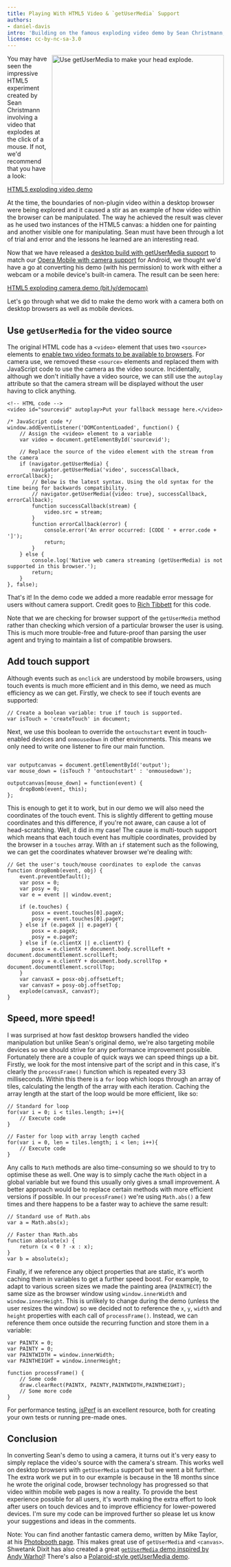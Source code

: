 ```yaml
---
title: Playing With HTML5 Video & `getUserMedia` Support
authors:
- daniel-davis
intro: 'Building on the famous exploding video demo by Sean Christmann, we’re going to see how we can explode the video stream from a camera. With a few performance tweaks, this works surprisingly well both in desktop browser and on mobile devices.'
license: cc-by-nc-sa-3.0
---
```

<img src="html5-exploding-camera.jpg" width="400" height="300" alt="Use getUserMedia to make your head explode." style="float:right;padding-left: 10px;"/>

<p>You may have seen the impressive HTML5 experiment created by Sean Christmann involving a video that explodes at the click of a mouse. If not, we'd recommend that you have a look:</p>

<p><a href="http://www.craftymind.com/2010/04/20/blowing-up-html5-video-and-mapping-it-into-3d-space/">HTML5 exploding video demo</a></p>

<p>At the time, the boundaries of non-plugin video within a desktop browser were being explored and it caused a stir as an example of how video within the browser can be manipulated. The way he achieved the result was clever as he used two instances of the HTML5 canvas: a hidden one for painting and another visible one for manipulating. Sean must have been through a lot of trial and error and the lessons he learned are an interesting read.</p>

<p>Now that we have released a <a href="https://dev.opera.com/articles/view/getusermedia-access-camera-privacy-ui/">desktop build with getUserMedia support</a> to match our <a href="http://my.opera.com/core/blog/2011/03/23/webcam-orientation-preview">Opera Mobile with camera support</a> for Android, we thought we'd have a go at converting his demo (with his permission) to work with either a webcam or a mobile device's built-in camera. The result can be seen here:</p>

<p><a href="http://people.opera.com/danield/html5/explode/">HTML5 exploding camera demo (bit.ly/democam)</a></p>

<p>Let's go through what we did to make the demo work with a camera both on desktop browsers as well as mobile devices.</p>

<h2>Use <code>getUserMedia</code> for the video source</h2>

<p>The original HTML code has a <code>&lt;video&gt;</code> element that uses two <code>&lt;source&gt;</code> elements to <a href="https://dev.opera.com/articles/view/introduction-html5-video/#codecs">enable two video formats to be available to browsers</a>. For camera use, we removed these <code>&lt;source&gt;</code> elements and replaced them with JavaScript code to use the camera as the video source. Incidentally, although we don't initially have a video source, we can still use the <code>autoplay</code> attribute so that the camera stream will be displayed without the user having to click anything.</p>

<pre><code>&lt;!-- HTML code --&gt;
&lt;video id="sourcevid" autoplay&gt;Put your fallback message here.&lt;/video&gt;</code></pre>

<pre><code>/* JavaScript code */
window.addEventListener('DOMContentLoaded', function() {
	// Assign the &lt;video&gt; element to a variable
	var video = document.getElementById('sourcevid');

	// Replace the source of the video element with the stream from the camera
	if (navigator.getUserMedia) {
		navigator.getUserMedia('video', successCallback, errorCallback);
		// Below is the latest syntax. Using the old syntax for the time being for backwards compatibility.
		// navigator.getUserMedia({video: true}, successCallback, errorCallback);
		function successCallback(stream) {
			video.src = stream;
		}
		function errorCallback(error) {
			console.error('An error occurred: [CODE ' + error.code + ']');
			return;
		}
	} else {
		console.log('Native web camera streaming (getUserMedia) is not supported in this browser.');
		return;
	}
}, false);</code></pre>

<p>That's it! In the demo code we added a more readable error message for users without camera support. Credit goes to <a href="http://richt.me/">Rich Tibbett</a> for this code.</p>

<p class="note">Note that we are checking for browser support of the <code>getUserMedia</code> method rather than checking which version of a particular browser the user is using. This is much more trouble-free and future-proof than parsing the user agent and trying to maintain a list of compatible browsers.</p>

<h2>Add touch support</h2>

<p>Although events such as <code>onclick</code> are understood by mobile browsers, using touch events is much more efficient and in this demo, we need as much efficiency as we can get. Firstly, we check to see if touch events are supported:</p>

<pre><code>// Create a boolean variable: true if touch is supported.
var isTouch = 'createTouch' in document;
</code></pre>

<p>Next, we use this boolean to override the <code>ontouchstart</code> event in touch-enabled devices and <code>onmousedown</code> in other environments. This means we only need to write one listener to fire our main function.</p>

<pre><code>
var outputcanvas = document.getElementById('output');
var mouse_down = (isTouch ? 'ontouchstart' : 'onmousedown');

outputcanvas[mouse_down] = function(event) {
	dropBomb(event, this);
};</code></pre>

<p>This is enough to get it to work, but in our demo we will also need the coordinates of the touch event. This is slightly different to getting mouse coordinates and this difference, if you're not aware, can cause a lot of head-scratching. Well, it did in my case! The cause is multi-touch support which means that each touch event has multiple coordinates, provided by the browser in a <code>touches</code> array. With an <code>if</code> statement such as the following, we can get the coordinates whatever browser we're dealing with:</p>

<pre><code>// Get the user's touch/mouse coordinates to explode the canvas
function dropBomb(event, obj) {
	event.preventDefault();
	var posx = 0;
	var posy = 0;
	var e = event || window.event;

	if (e.touches) {
		posx = event.touches[0].pageX;
		posy = event.touches[0].pageY;
	} else if (e.pageX || e.pageY) {
		posx = e.pageX;
		posy = e.pageY;
	} else if (e.clientX || e.clientY) {
		posx = e.clientX + document.body.scrollLeft + document.documentElement.scrollLeft;
		posy = e.clientY + document.body.scrollTop + document.documentElement.scrollTop;
	}
	var canvasX = posx-obj.offsetLeft;
	var canvasY = posy-obj.offsetTop;
	explode(canvasX, canvasY);
}</code></pre>

<h2>Speed, more speed!</h2>

<p>I was surprised at how fast desktop browsers handled the video manipulation but unlike Sean's original demo, we're also targeting mobile devices so we should strive for any performance improvement possible. Fortunately there are a couple of quick ways we can speed things up a bit. Firstly, we look for the most intensive part of the script and in this case, it's clearly the <code>processFrame()</code> function which is repeated every 33 milliseconds. Within this there is a <code>for</code> loop which loops through an array of tiles, calculating the length of the array with each iteration. Caching the array length at the start of the loop would be more efficient, like so:</p>

<pre><code>// Standard for loop
for(var i = 0; i &lt; tiles.length; i++){
	// Execute code
}

// Faster for loop with array length cached
for(var i = 0, len = tiles.length; i &lt; len; i++){
	// Execute code
}</code></pre>

<p>Any calls to <code>Math</code> methods are also time-consuming so we should to try to optimise these as well. One way is to simply cache the <code>Math</code> object in a global variable but we found this usually only gives a small improvement. A better approach would be to replace certain methods with more efficient versions if possible. In our <code>processFrame()</code> we're using <code>Math.abs()</code> a few times and there happens to be a faster way to achieve the same result:</p>

<pre><code>// Standard use of Math.abs
var a = Math.abs(x);

// Faster than Math.abs
function absolute(x) {
	return (x &lt; 0 ? -x : x);
}
var b = absolute(x);</code></pre>

<p>Finally, if we reference any object properties that are static, it's worth caching them in variables to get a further speed boost. For example, to adapt to various screen sizes we made the painting area (<code>PAINTRECT</code>) the same size as the browser window using <code>window.innerWidth</code> and <code>window.innerHeight</code>. This is unlikely to change during the demo (unless the user resizes the window) so we decided not to reference the <code>x</code>, <code>y</code>, <code>width</code> and <code>height</code> properties with each call of <code>processFrame()</code>. Instead, we can reference them once outside the recurring function and store them in a variable:</p>

<pre><code>var PAINTX = 0;
var PAINTY = 0;
var PAINTWIDTH = window.innerWidth;
var PAINTHEIGHT = window.innerHeight;

function processFrame() {
	// Some code
	draw.clearRect(PAINTX, PAINTY,PAINTWIDTH,PAINTHEIGHT);
	// Some more code
}</code></pre>

<p class="note">For performance testing, <a href="http://jsperf.com/">jsPerf</a> is an excellent resource, both for creating your own tests or running pre-made ones.</p>

<h2>Conclusion</h2>

<p>In converting Sean's demo to using a camera, it turns out it's very easy to simply replace the video's source with the camera's stream. This works well on desktop browsers with <code>getUserMedia</code> support but we went a bit further. The extra work we put in to our example is because in the 18 months since he wrote the original code, browser technology has progressed so that video within mobile web pages is now a reality. To provide the best experience possible for all users, it's worth making the extra effort to look after users on touch devices and to improve efficiency for lower-powered devices. I'm sure my code can be improved further so please let us know your suggestions and ideas in the comments.</p>

<p class="note">Note: You can find another fantastic camera demo, written by Mike Taylor, at his <a href="http://miketaylr.com/photobooth/">Photobooth page</a>. This makes great use of <code>getUserMedia</code> and <code>&lt;canvas&gt;</code>. Shwetank Dixit has also created a great <a href="http://people.opera.com/shwetankd/demos/warhol/warhol.htm"><code>getUserMedia</code> demo inspired by Andy Warhol</a>! There's also a <a href="http://people.opera.com/danield/webapps/instant-camera/">Polaroid-style getUserMedia demo</a>.</p>

